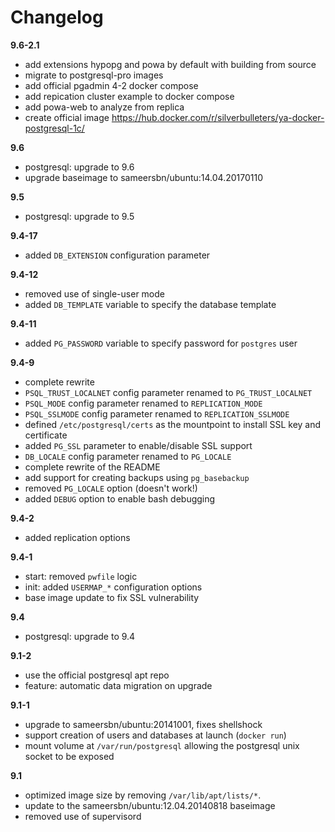 # Changelog

**9.6-2.1**

- add extensions hypopg and powa by default with building from source
- migrate to postgresql-pro images
- add official pgadmin 4-2 docker compose
- add repication cluster example to docker compose
- add powa-web to analyze from replica
- create official image https://hub.docker.com/r/silverbulleters/ya-docker-postgresql-1c/

**9.6**
- postgresql: upgrade to 9.6
- upgrade baseimage to sameersbn/ubuntu:14.04.20170110

**9.5**
- postgresql: upgrade to 9.5

**9.4-17**
- added `DB_EXTENSION` configuration parameter

**9.4-12**
- removed use of single-user mode
- added `DB_TEMPLATE` variable to specify the database template

**9.4-11**
- added `PG_PASSWORD` variable to specify password for `postgres` user

**9.4-9**
- complete rewrite
- `PSQL_TRUST_LOCALNET` config parameter renamed to `PG_TRUST_LOCALNET`
- `PSQL_MODE` config parameter renamed to `REPLICATION_MODE`
- `PSQL_SSLMODE` config parameter renamed to `REPLICATION_SSLMODE`
- defined `/etc/postgresql/certs` as the mountpoint to install SSL key and certificate
- added `PG_SSL` parameter to enable/disable SSL support
- `DB_LOCALE` config parameter renamed to `PG_LOCALE`
- complete rewrite of the README
- add support for creating backups using `pg_basebackup`
- removed `PG_LOCALE` option (doesn't work!)
- added `DEBUG` option to enable bash debugging

**9.4-2**
- added replication options

**9.4-1**
- start: removed `pwfile` logic
- init: added `USERMAP_*` configuration options
- base image update to fix SSL vulnerability

**9.4**
- postgresql: upgrade to 9.4

**9.1-2**
- use the official postgresql apt repo
- feature: automatic data migration on upgrade

**9.1-1**
- upgrade to sameersbn/ubuntu:20141001, fixes shellshock
- support creation of users and databases at launch (`docker run`)
- mount volume at `/var/run/postgresql` allowing the postgresql unix socket to be exposed

**9.1**
- optimized image size by removing `/var/lib/apt/lists/*`.
- update to the sameersbn/ubuntu:12.04.20140818 baseimage
- removed use of supervisord
